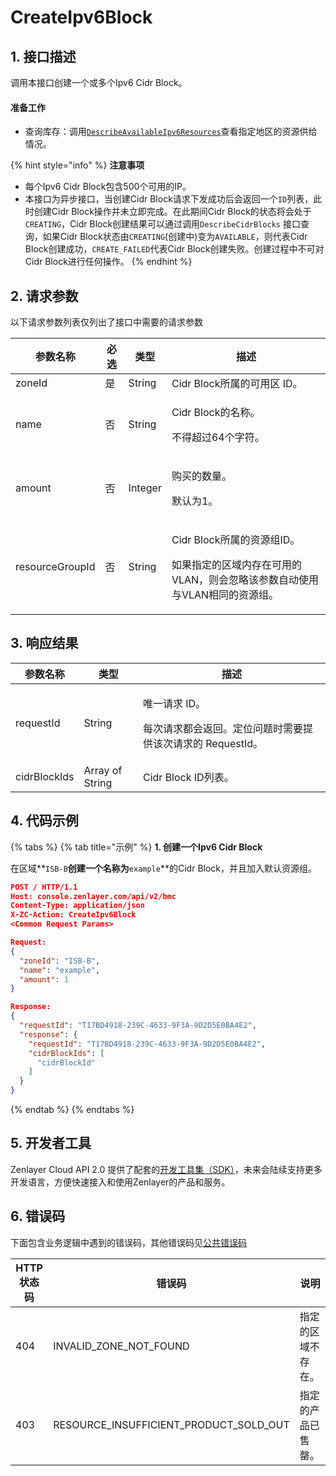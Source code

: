# CreateIpv6Block

## 1. 接口描述

调用本接口创建一个或多个Ipv6 Cidr Block。

#### 准备工作

* 查询库存：调用[`DescribeAvailableIpv6Resources`](describeavailableipv6resources.md)查看指定地区的资源供给情况。

{% hint style="info" %}
**注意事项**

* 每个Ipv6 Cidr Block包含500个可用的IP。
* 本接口为异步接口，当创建Cidr Block请求下发成功后会返回一个`ID`列表，此时创建Cidr Block操作并未立即完成。在此期间Cidr Block的状态将会处于`CREATING`，Cidr Block创建结果可以通过调用`DescribeCidrBlocks` 接口查询，如果Cidr Block状态由`CREATING`(创建中)变为`AVAILABLE`，则代表Cidr Block创建成功，`CREATE_FAILED`代表Cidr Block创建失败。创建过程中不可对Cidr Block进行任何操作。
{% endhint %}



## 2. 请求参数

以下请求参数列表仅列出了接口中需要的请求参数

| 参数名称            | 必选 | 类型      | 描述                                                                         |
| --------------- | -- | ------- | -------------------------------------------------------------------------- |
| zoneId          | 是  | String  | Cidr Block所属的可用区 ID。                                                       |
| name            | 否  | String  | <p>Cidr Block的名称。</p><p>不得超过64个字符。</p>                                     |
| amount          | 否  | Integer | <p>购买的数量。</p><p>默认为1。</p>                                                  |
| resourceGroupId | 否  | String  | <p>Cidr Block所属的资源组ID。</p><p>如果指定的区域内存在可用的VLAN，则会忽略该参数自动使用与VLAN相同的资源组。</p> |



## 3. 响应结果

| 参数名称         | 类型              | 描述                                                       |
| ------------ | --------------- | -------------------------------------------------------- |
| requestId    | String          | <p>唯一请求 ID。</p><p>每次请求都会返回。定位问题时需要提供该次请求的 RequestId。</p> |
| cidrBlockIds | Array of String | Cidr Block ID列表。                                         |



## 4. 代码示例

{% tabs %}
{% tab title="示例" %}
**1. 创建一个Ipv6 Cidr Block**

在区域**`ISB-B`**创建一个名称为**`example`**的Cidr Block，并且加入默认资源组。

```json
POST / HTTP/1.1
Host: console.zenlayer.com/api/v2/bmc
Content-Type: application/json
X-ZC-Action: CreateIpv6Block
<Common Request Params>

Request:
{
  "zoneId": "ISB-B",
  "name": "example",
  "amount": 1
}

Response:
{
  "requestId": "T17BD4918-239C-4633-9F3A-9D2D5E0BA4E2",
  "response": {
    "requestId": "T17BD4918-239C-4633-9F3A-9D2D5E0BA4E2",
    "cidrBlockIds": [
      "cidrBlockId"
    ]
  }
}
```
{% endtab %}
{% endtabs %}



## 5. 开发者工具

Zenlayer Cloud API 2.0 提供了配套的[开发工具集（SDK）](../../api-introduction/sdk/)，未来会陆续支持更多开发语言，方便快速接入和使用Zenlayer的产品和服务。



## 6. 错误码

下面包含业务逻辑中遇到的错误码，其他错误码见[公共错误码](../../api-introduction/instruction/commonerrorcode.md)

| HTTP状态码 | 错误码                                        | 说明        |
| ------- | ------------------------------------------ | --------- |
| 404     | INVALID\_ZONE\_NOT\_FOUND                  | 指定的区域不存在。 |
| 403     | RESOURCE\_INSUFFICIENT\_PRODUCT\_SOLD\_OUT | 指定的产品已售罄。 |
